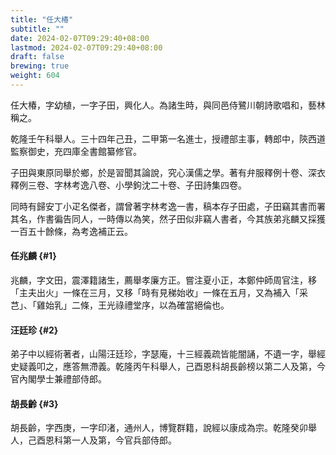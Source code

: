 ```yaml
---
title: "任大椿"
subtitle: ""
date: 2024-02-07T09:29:40+08:00
lastmod: 2024-02-07T09:29:40+08:00
draft: false
brewing: true
weight: 604
---
```



任大椿，字幼植，一字子田，興化人。為諸生時，與同邑侍鷺川朝詩歌唱和，藝林稱之。

乾隆壬午科舉人。三十四年己丑，二甲第一名進士，授禮部主事，轉郎中，陝西道監察御史，充四庫全書館纂修官。

子田與東原同舉於鄉，於是習聞其論說，究心漢儒之學。著有弁服釋例十卷、深衣釋例三卷、字林考逸八卷、小學鉤沈二十卷、子田詩集四卷。

同時有歸安丁小疋名傑者，謂曾著字林考逸一書，稿本存子田處，子田竊其書而署其名，作書徧告同人，一時傳以為笑，然子田似非竊人書者，今其族弟兆麟又採獲一百五十餘條，為考逸補正云。

#### 任兆麟 {#1}

兆麟，字文田，震澤籍諸生，薦舉孝廉方正。嘗注夏小正，本鄭仲師周官注，移「主夫出火」一條在三月，又移「時有見稊始收」一條在五月，又為補入「采芑」、「雞始乳」二條，王光祿禮堂序，以為確當絕倫也。

#### 汪廷珍 {#2}

弟子中以經術著者，山陽汪廷珍，字瑟庵，十三經義疏皆能闇誦，不遺一字，舉經史疑義叩之，應答無滯義。乾隆丙午科舉人，己酉恩科胡長齡榜以第二人及第，今官內閣學士兼禮部侍郎。

#### 胡長齡 {#3}

胡長齡，字西庚，一字印渚，通州人，博覽群籍，說經以康成為宗。乾隆癸卯舉人，己酉恩科第一人及第，今官兵部侍郎。